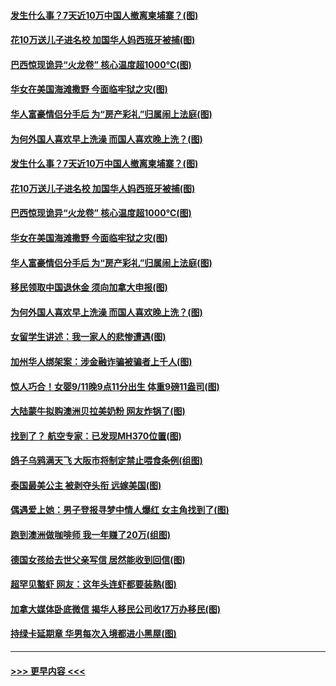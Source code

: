 #### [发生什么事？7天近10万中国人撤离柬埔寨？(图)](../pages/p3/907762.md?t=09182122) 
#### [花10万送儿子进名校 加国华人妈西班牙被捕(图)](../pages/p3/907754.md?t=09182122) 
#### [巴西惊现诡异“火龙卷” 核心温度超1000℃(图)](../pages/p3/907750.md?t=09182122) 
#### [华女在美国海滩撒野 今面临牢狱之灾(图)](../pages/p3/907703.md?t=09182122) 
#### [华人富豪情侣分手后 为“房产彩礼”归属闹上法庭(图)](../pages/p3/907699.md?t=09182122) 
#### [为何外国人喜欢早上洗澡 而国人喜欢晚上洗？(图)](../pages/p3/907678.md?t=09182122) 
#### [发生什么事？7天近10万中国人撤离柬埔寨？(图)](../pages/p3/907762.md?t=09182122) 
#### [花10万送儿子进名校 加国华人妈西班牙被捕(图)](../pages/p3/907754.md?t=09182122) 
#### [巴西惊现诡异“火龙卷” 核心温度超1000℃(图)](../pages/p3/907750.md?t=09182122) 
#### [华女在美国海滩撒野 今面临牢狱之灾(图)](../pages/p3/907703.md?t=09182122) 
#### [华人富豪情侣分手后 为“房产彩礼”归属闹上法庭(图)](../pages/p3/907699.md?t=09182122) 
#### [移民领取中国退休金 须向加拿大申报(图)](../pages/p3/907695.md?t=09182122) 
#### [为何外国人喜欢早上洗澡 而国人喜欢晚上洗？(图)](../pages/p3/907678.md?t=09182122) 
#### [女留学生讲述：我一家人的悲惨遭遇(图)](../pages/p3/907646.md?t=09182122) 
#### [加州华人绑架案：涉金融诈骗被骗者上千人(图)](../pages/p3/907663.md?t=09182122) 
#### [惊人巧合！女婴9/11晚9点11分出生 体重9磅11盎司(图)](../pages/p3/907594.md?t=09182122) 
#### [大陆蒙牛拟购澳洲贝拉美奶粉 网友炸锅了(图)](../pages/p3/907593.md?t=09182122) 
#### [找到了？ 航空专家：已发现MH370位置(图)](../pages/p3/907585.md?t=09182122) 
#### [鸽子乌鸦满天飞 大阪市将制定禁止喂食条例(组图)](../pages/p3/907548.md?t=09182122) 
#### [泰国最美公主 被剥夺头衔 远嫁美国(图)](../pages/p3/907572.md?t=09182122) 
#### [偶遇爱上她：男子登报寻梦中情人爆红 女主角找到了(图)](../pages/p3/907556.md?t=09182122) 
#### [跑到澳洲做咖啡师 我一年赚了20万(组图)](../pages/p3/907535.md?t=09182122) 
#### [德国女孩给去世父亲写信 居然能收到回信(图)](../pages/p3/907485.md?t=09182122) 
#### [超罕见螯虾 网友：这年头连虾都要装熟(图)](../pages/p3/907479.md?t=09182122) 
#### [加拿大媒体卧底微信 揭华人移民公司收17万办移民(图)](../pages/p3/907472.md?t=09182122) 
#### [持绿卡延期章 华男每次入境都进小黑屋(图)](../pages/p3/907458.md?t=09182122) 

----
#### [ >>> 更早内容 <<< ](../indexes/p3-earlier.md)
